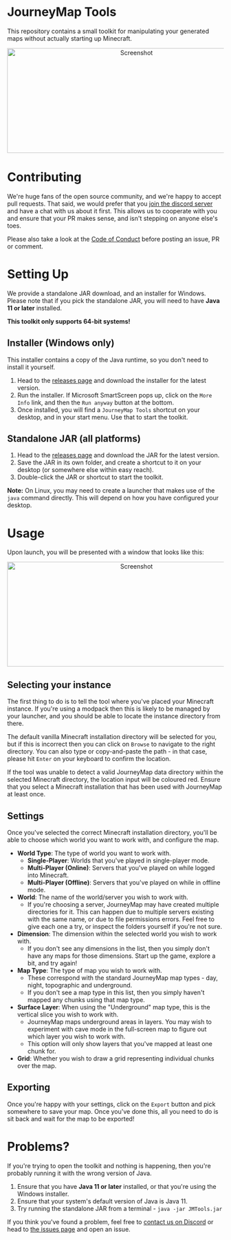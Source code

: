 # JourneyMap Tools

This repository contains a small toolkit for manipulating your generated maps without actually starting up Minecraft.


<p align="center">
  <img alt="Screenshot" width="586" height="243" src=".github/screenshot.png" />
</p>

# Contributing

We're huge fans of the open source community, and we're happy to accept pull requests. That said, we would prefer
that you [join the discord server](https://discord.gg/eP8gE69) and have a chat with us about it first. This allows
us to cooperate with you and ensure that your PR makes sense, and isn't stepping on anyone else's toes.

Please also take a look at the [Code of Conduct](CONDUCT.md) before posting an issue, PR or comment.

# Setting Up

We provide a standalone JAR download, and an installer for Windows. Please note that if you pick the standalone JAR, 
you will need to have **Java 11 or later** installed.

**This toolkit only supports 64-bit systems!**

## Installer (Windows only)

This installer contains a copy of the Java runtime, so you don't need to install it yourself.

1. Head to the [releases page](releases) and download the installer for the latest version.
2. Run the installer. If Microsoft SmartScreen pops up, click on the `More Info` link, and then the
   `Run anyway` button at the bottom.
3. Once installed, you will find a `JourneyMap Tools` shortcut on your desktop, and in your start menu. Use that
   to start the toolkit.

## Standalone JAR (all platforms)

1. Head to the [releases page](releases) and download the JAR for the latest version.
2. Save the JAR in its own folder, and create a shortcut to it on your desktop (or somewhere else within easy reach).
3. Double-click the JAR or shortcut to start the toolkit.

**Note:** On Linux, you may need to create a launcher that makes use of the `java` command directly. This will
depend on how you have configured your desktop.

# Usage

Upon launch, you will be presented with a window that looks like this:

<p align="center">
  <img alt="Screenshot" width="586" height="243" src=".github/screenshot.png" />
</p>

## Selecting your instance

The first thing to do is to tell the tool where you've placed your Minecraft instance. If you're using a modpack
then this is likely to be managed by your launcher, and you should be able to locate the instance directory from there.

The default vanilla Minecraft installation directory will be selected for you, but if this is incorrect then you can 
click on `Browse` to navigate to the right directory. You can also type or copy-and-paste the path - in that case, 
please hit `Enter` on your keyboard to confirm the location.

If the tool was unable to detect a valid JourneyMap data directory within the selected Minecraft directory, the
location input will be coloured red. Ensure that you select a Minecraft installation that has been used with
JourneyMap at least once.

## Settings

Once you've selected the correct Minecraft installation directory, you'll be able to choose which world you want
to work with, and configure the map.

* **World Type**: The type of world you want to work with.
    * **Single-Player**: Worlds that you've played in single-player mode.
    * **Multi-Player (Online)**: Servers that you've played on while logged into Minecraft.
    * **Multi-Player (Offline)**: Servers that you've played on while in offline mode.
* **World**: The name of the world/server you wish to work with.
    * If you're choosing a server, JourneyMap may have created multiple directories for it. This can happen due
      to multiple servers existing with the same name, or due to file permissions errors. Feel free to give each
      one a try, or inspect the folders yourself if you're not sure.
* **Dimension**: The dimension within the selected world you wish to work with.
    * If you don't see any dimensions in the list, then you simply don't have any maps for those dimensions. Start
      up the game, explore a bit, and try again!
* **Map Type**: The type of map you wish to work with.
    * These correspond with the standard JourneyMap map types - day, night, topographic and underground.
    * If you don't see a map type in this list, then you simply haven't mapped any chunks using that map type.
* **Surface Layer**: When using the "Underground" map type, this is the vertical slice you wish to work with.
    * JourneyMap maps underground areas in layers. You may wish to experiment with cave mode in the full-screen
      map to figure out which layer you wish to work with.
    * This option will only show layers that you've mapped at least one chunk for.
* **Grid**: Whether you wish to draw a grid representing individual chunks over the map. 

## Exporting

Once you're happy with your settings, click on the `Export` button and pick somewhere to save your map. Once you've
done this, all you need to do is sit back and wait for the map to be exported!

# Problems?

If you're trying to open the toolkit and nothing is happening, then you're probably running it with the wrong version
of Java.

1. Ensure that you have **Java 11 or later** installed, or that you're using the Windows installer.
2. Ensure that your system's default version of Java is Java 11.
3. Try running the standalone JAR from a terminal - `java -jar JMTools.jar`

If you think you've found a problem, feel free to [contact us on Discord](https://discord.gg/eP8gE69) or head
to [the issues page](issues) and open an issue.
